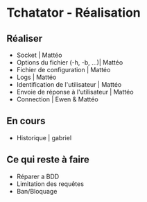 # Tchatator - Réalisation

## Réaliser

- Socket | Mattéo
- Options du fichier (-h, -b, ...)| Mattéo
- Fichier de configuration | Mattéo
- Logs | Mattéo
- Identification de l'utilisateur | Mattéo
- Envoie de réponse à l'utilisateur | Mattéo
- Connection | Ewen & Mattéo

## En cours

- Historique | gabriel

## Ce qui reste à faire

- Réparer a BDD
- Limitation des requêtes
- Ban/Bloquage